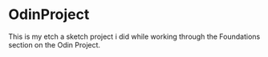 # OdinProject

This is my etch a sketch project i did while working through the Foundations section on the Odin Project.
